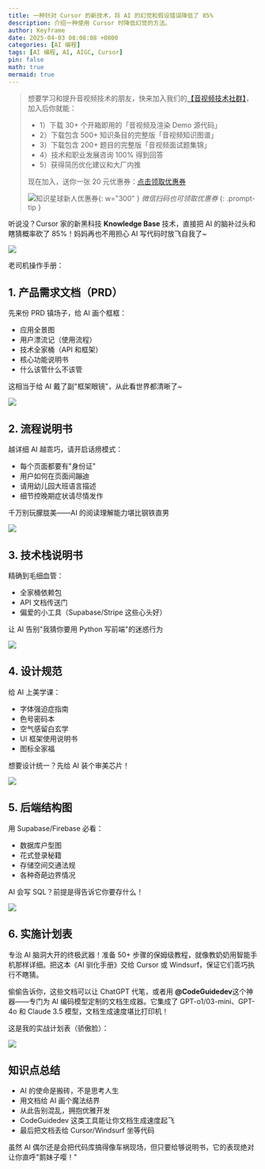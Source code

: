```yaml
---
title: 一种针对 Cursor 的新技术，将 AI 的幻觉和假设错误降低了 85%
description: 介绍一种使用 Cursor 时降低幻觉的方法。
author: Keyframe
date: 2025-04-03 08:08:08 +0800
categories: [AI 编程]
tags: [AI 编程, AI, AIGC, Cursor]
pin: false
math: true
mermaid: true
---
```



>想要学习和提升音视频技术的朋友，快来加入我们的<a href="https://t.zsxq.com/jRprT" target="_blank" rel="noopener noreferrer">【音视频技术社群】</a>，加入后你就能：
>
>- 1）下载 30+ 个开箱即用的「音视频及渲染 Demo 源代码」
>- 2）下载包含 500+ 知识条目的完整版「音视频知识图谱」
>- 3）下载包含 200+ 题目的完整版「音视频面试题集锦」
>- 4）技术和职业发展咨询 100% 得到回答
>- 5）获得简历优化建议和大厂内推
>  
>现在加入，送你一张 20 元优惠券：<a href="https://t.zsxq.com/jRprT" target="_blank" rel="noopener noreferrer">点击领取优惠券</a>
>
>![知识星球新人优惠券](assets/img/keyframe-zsxq-coupon.png){: w="300" }
>_微信扫码也可领取优惠券_
{: .prompt-tip }



听说没？Cursor 家的新黑科技 **Knowledge Base** 技术，直接把 AI 的脑补过头和瞎猜概率砍了 85%！妈妈再也不用担心 AI 写代码时放飞自我了~

![](assets/resource/aigc-programming/ckb-1.jpeg)

老司机操作手册：

## 1. 产品需求文档（PRD）



先来份 PRD 镇场子，给 AI 画个框框：

- 应用全景图  
- 用户漂流记（使用流程）  
- 技术全家桶（API 和框架）  
- 核心功能说明书  
- 什么该管什么不该管  

这相当于给 AI 戴了副"框架眼镜"，从此看世界都清晰了~  

![](assets/resource/aigc-programming/ckb-2.png)

## 2. 流程说明书

越详细 AI 越乖巧，请开启话痨模式：  

- 每个页面都要有"身份证"  
- 用户如何在页面间蹦迪  
- 请用幼儿园大班语言描述  
- 细节控晚期症状请尽情发作  

千万别玩朦胧美——AI 的阅读理解能力堪比钢铁直男  

![](assets/resource/aigc-programming/ckb-3.png)

## 3. 技术栈说明书

精确到毛细血管：  

- 全家桶依赖包  
- API 文档传送门  
- 偏爱的小工具（Supabase/Stripe 这些心头好）  

让 AI 告别"我猜你要用 Python 写前端"的迷惑行为  

![](assets/resource/aigc-programming/ckb-4.png)  

## 4. 设计规范

给 AI 上美学课：  

- 字体强迫症指南  
- 色号密码本  
- 空气感留白玄学  
- UI 框架使用说明书  
- 图标全家福  

想要设计统一？先给 AI 装个审美芯片！  

![](assets/resource/aigc-programming/ckb-5.png)

## 5. 后端结构图

用 Supabase/Firebase 必看：

- 数据库户型图  
- 花式登录秘籍  
- 存储空间交通法规  
- 各种奇葩边界情况  

AI 会写 SQL？前提是得告诉它你要存什么！

![](assets/resource/aigc-programming/ckb-6.png)

## 6. 实施计划表

专治 AI 脑洞大开的终极武器！准备 50+ 步骤的保姆级教程，就像教奶奶用智能手机那样详细。把这本《AI 驯化手册》交给 Cursor 或 Windsurf，保证它们乖巧执行不瞎猜。

偷偷告诉你，这些文档可以让 ChatGPT 代笔，或者用 **@CodeGuidedev**这个神器——专门为 AI 编码模型定制的文档生成器。它集成了 GPT-o1/03-mini、GPT-4o 和 Claude 3.5 模型，文档生成速度堪比打印机！

这是我的实战计划表（骄傲脸）：

![](assets/resource/aigc-programming/ckb-7.png)

## 知识点总结

- AI 的使命是搬砖，不是思考人生  
- 用文档给 AI 画个魔法结界  
- 从此告别混乱，拥抱优雅开发  
- CodeGuidedev 这类工具能让你文档生成速度起飞  
- 最后把文档丢给 Cursor/Windsurf 坐等代码  

虽然 AI 偶尔还是会把代码库搞得像车祸现场，但只要给够说明书，它的表现绝对让你直呼"鹅妹子嘤！"








